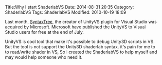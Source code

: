 Title:Why I start ShaderlabVS
Date: 2014-08-31 20:35
Category: ShaderlabVS
Tags: ShaderlabVS
Modified: 2010-10-19 18:09

Last month, [SyntaxTree](http://unityvs.com/), the creator of UnityVS plugin for Visual Studio was acquired by Microsoft. Microsoft have published the UnityVS to Visual Studio users for free at the end of July.   

UnityVS is cool tool that make it's possible to debug Unity3D scripts in VS. But the tool is not support the Unity3D shaderlab syntax. it's pain for me to to read/write shader in VS, So I created the ShaderlabVS to help myself and may would help someone who need it.
